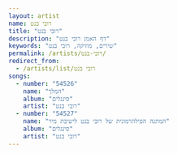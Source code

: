 ```yaml
---
layout: artist
name: רובי בנט
title: "רובי בנט"
description: "דף האמן רובי בנט"
keywords: "שירים, מוזיקה, רובי בנט"
permalink: /artists/רובי-בנט/
redirect_from:
  - /artists/list/רובי בנט
songs:
  - number: "54526"
    name: "המלך"
    album: "סינגלים"
    artist: "רובי בנט"
  - number: "54527"
    name: "המתנה הפילהרמונית של רובי בנט לישיבת מיר"
    album: "סינגלים"
    artist: "רובי בנט"
---
```

